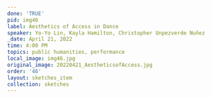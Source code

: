 ```yaml
---
done: 'TRUE'
pid: img46
label: Aesthetics of Access in Dance
speaker: Yo-Yo Lin, Kayla Hamilton, Christopher Unpezverde Nuñez
_date: April 21, 2022
time: 4:00 PM
topics: public humanities, performance
local_image: img46.jpg
original_image: 20220421_AestheticsofAccess.jpg
order: '46'
layout: sketches_item
collection: sketches
---
```

